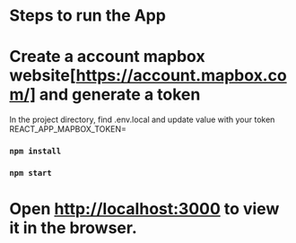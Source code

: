 # Steps to run the App

# Create a account mapbox website[https://account.mapbox.com/] and generate a token

In the project directory, find .env.local and
update value with your token REACT_APP_MAPBOX_TOKEN= <Your Token>

### `npm install`

### `npm start`

# Open [http://localhost:3000](http://localhost:3000) to view it in the browser.
